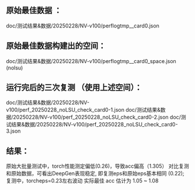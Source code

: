 ## 原始最佳数据 ：   
doc/测试结果&数据/20250228/NV-v100/perflogtmp__card0.json

## 原始最佳数据构建出的空间：
doc/测试结果&数据/20250228/NV-v100/perflogtmp__card0_space.json  (nolsu)

## 运行完后的三次复测 （使用上述空间）：   
doc/测试结果&数据/20250228/NV-v100/perf_20250228_noLSU_check_card0-1.json
doc/测试结果&数据/20250228/NV-v100/perf_20250228_noLSU_check_card0-2.json
doc/测试结果&数据/20250228/NV-v100/perf_20250228_noLSU_check_card0-3.json

## 结果：   
原始大批量测试中，torch性能测定偏低(0.26)，导致acc偏高（1.305）
对比复测和原始数据，可看出DeepGen表现稳定, 即复测eps和原始eps基本相同 (0.22); 复测中，torcheps=0.23左右波动
实际最佳 acc 估计为 1.05 ~ 1.08 


